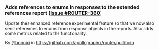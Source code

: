 ### Adds references to enums in responses to the extended references report ([Issue #ROUTER-360](https://apollographql.atlassian.net/browse/ROUTER-360))

Update thes enhanced reference experimental feature so that we now also send references to enums from response objects in the reports. Also adds some metrics related to the functionality.

By [@bonnici](https://github.com/bonnici) in https://github.com/apollographql/router/pull/todo
